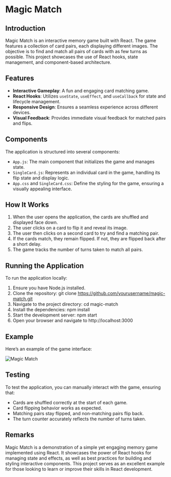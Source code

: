 # Magic Match

## Introduction

Magic Match is an interactive memory game built with React. The game features a collection of card pairs, each displaying different images. The objective is to find and match all pairs of cards with as few turns as possible. This project showcases the use of React hooks, state management, and component-based architecture.

## Features

- **Interactive Gameplay**: A fun and engaging card matching game.
- **React Hooks**: Utilizes `useState`, `useEffect`, and `useCallback` for state and lifecycle management.
- **Responsive Design**: Ensures a seamless experience across different devices.
- **Visual Feedback**: Provides immediate visual feedback for matched pairs and flips.

## Components

The application is structured into several components:

- `App.js`: The main component that initializes the game and manages state.
- `SingleCard.js`: Represents an individual card in the game, handling its flip state and display logic.
- `App.css` and `SingleCard.css`: Define the styling for the game, ensuring a visually appealing interface.

## How It Works

1. When the user opens the application, the cards are shuffled and displayed face down.
2. The user clicks on a card to flip it and reveal its image.
3. The user then clicks on a second card to try and find a matching pair.
4. If the cards match, they remain flipped. If not, they are flipped back after a short delay.
5. The game tracks the number of turns taken to match all pairs.

## Running the Application

To run the application locally:

1. Ensure you have Node.js installed.
2. Clone the repository: git clone https://github.com/yourusername/magic-match.git
3. Navigate to the project directory: cd magic-match
4. Install the dependencies: npm install
5. Start the development server: npm start
6. Open your browser and navigate to http://localhost:3000

## Example
Here’s an example of the game interface:

![Magic Match](https://github.com/OmriNaor/Magic-Match/assets/106623821/2c784b5c-3409-4280-bd3c-a0d7136ffbe2)



## Testing
To test the application, you can manually interact with the game, ensuring that:

* Cards are shuffled correctly at the start of each game.
* Card flipping behavior works as expected.
* Matching pairs stay flipped, and non-matching pairs flip back.
* The turn counter accurately reflects the number of turns taken.

## Remarks
Magic Match is a demonstration of a simple yet engaging memory game implemented using React. It showcases the power of React hooks for managing state and effects, as well as best practices for building and styling interactive components. This project serves as an excellent example for those looking to learn or improve their skills in React development.
